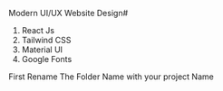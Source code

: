 Modern UI/UX Website Design#

1.  React Js
2.  Tailwind CSS
3.  Material UI
4.  Google Fonts

First Rename The Folder Name with your project Name
